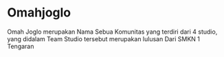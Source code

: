 # Omahjoglo
Omah Joglo merupakan Nama Sebua Komunitas yang terdiri dari 4 studio, yang didalam Team Studio tersebut merupakan lulusan Dari SMKN 1 Tengaran
